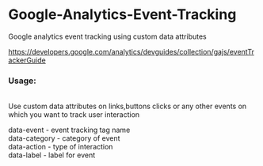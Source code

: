 Google-Analytics-Event-Tracking
===============================

Google analytics event tracking using custom data attributes

https://developers.google.com/analytics/devguides/collection/gajs/eventTrackerGuide

<h3>Usage:</h3><br/>
Use custom data attributes on links,buttons clicks or any other events on which you want to track user interaction<br/>

data-event - event tracking tag name<br/>
data-category - category of event<br/>
data-action - type of interaction<br/>
data-label - label for event<br/>
